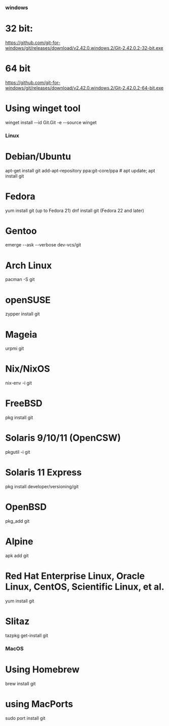 ### windows ###
# 32 bit: 
https://github.com/git-for-windows/git/releases/download/v2.42.0.windows.2/Git-2.42.0.2-32-bit.exe
# 64 bit
https://github.com/git-for-windows/git/releases/download/v2.42.0.windows.2/Git-2.42.0.2-64-bit.exe
# Using winget tool
winget install --id Git.Git -e --source winget


### Linux ###
# Debian/Ubuntu

apt-get install git
add-apt-repository ppa:git-core/ppa # apt update; apt install git

# Fedora
yum install git (up to Fedora 21)
dnf install git (Fedora 22 and later)

# Gentoo
emerge --ask --verbose dev-vcs/git

# Arch Linux
pacman -S git
# openSUSE
zypper install git

# Mageia
urpmi git

# Nix/NixOS
nix-env -i git

# FreeBSD
pkg install git

# Solaris 9/10/11 (OpenCSW)
pkgutil -i git

# Solaris 11 Express
pkg install developer/versioning/git

# OpenBSD
pkg_add git

# Alpine
apk add git

# Red Hat Enterprise Linux, Oracle Linux, CentOS, Scientific Linux, et al.
yum install git

# Slitaz
tazpkg get-install git


### MacOS ###
# Using Homebrew
brew install git
# using MacPorts
sudo port install git

